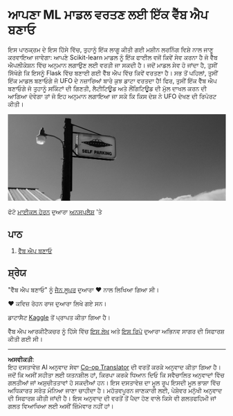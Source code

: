 <!--
CO_OP_TRANSLATOR_METADATA:
{
  "original_hash": "9836ff53cfef716ddfd70e06c5f43436",
  "translation_date": "2025-08-29T17:44:46+00:00",
  "source_file": "3-Web-App/README.md",
  "language_code": "pa"
}
-->
# ਆਪਣਾ ML ਮਾਡਲ ਵਰਤਣ ਲਈ ਇੱਕ ਵੈੱਬ ਐਪ ਬਣਾਓ

ਇਸ ਪਾਠਕ੍ਰਮ ਦੇ ਇਸ ਹਿੱਸੇ ਵਿੱਚ, ਤੁਹਾਨੂੰ ਇੱਕ ਲਾਗੂ ਕੀਤੀ ਗਈ ਮਸ਼ੀਨ ਲਰਨਿੰਗ ਵਿਸ਼ੇ ਨਾਲ ਜਾਣੂ ਕਰਵਾਇਆ ਜਾਵੇਗਾ: ਆਪਣੇ Scikit-learn ਮਾਡਲ ਨੂੰ ਇੱਕ ਫਾਈਲ ਵਜੋਂ ਕਿਵੇਂ ਸੇਵ ਕਰਨਾ ਹੈ ਜੋ ਵੈੱਬ ਐਪਲੀਕੇਸ਼ਨ ਵਿੱਚ ਅਨੁਮਾਨ ਲਗਾਉਣ ਲਈ ਵਰਤੀ ਜਾ ਸਕਦੀ ਹੈ। ਜਦੋਂ ਮਾਡਲ ਸੇਵ ਹੋ ਜਾਂਦਾ ਹੈ, ਤੁਸੀਂ ਸਿੱਖੋਗੇ ਕਿ ਇਸਨੂੰ Flask ਵਿੱਚ ਬਣਾਈ ਗਈ ਵੈੱਬ ਐਪ ਵਿੱਚ ਕਿਵੇਂ ਵਰਤਣਾ ਹੈ। ਸਭ ਤੋਂ ਪਹਿਲਾਂ, ਤੁਸੀਂ ਇੱਕ ਮਾਡਲ ਬਣਾਓਗੇ ਜੋ UFO ਦੇ ਨਜ਼ਾਰਿਆਂ ਬਾਰੇ ਕੁਝ ਡਾਟਾ ਵਰਤਦਾ ਹੈ! ਫਿਰ, ਤੁਸੀਂ ਇੱਕ ਵੈੱਬ ਐਪ ਬਣਾਓਗੇ ਜੋ ਤੁਹਾਨੂੰ ਸਕਿੰਟਾਂ ਦੀ ਗਿਣਤੀ, ਲੈਟੀਟਿਊਡ ਅਤੇ ਲੌਂਗਿਟਿਊਡ ਦੀ ਮੁੱਲ ਦਾਖਲ ਕਰਨ ਦੀ ਆਗਿਆ ਦੇਵੇਗਾ ਤਾਂ ਜੋ ਇਹ ਅਨੁਮਾਨ ਲਗਾਇਆ ਜਾ ਸਕੇ ਕਿ ਕਿਸ ਦੇਸ਼ ਨੇ UFO ਦੇਖਣ ਦੀ ਰਿਪੋਰਟ ਕੀਤੀ।

![UFO Parking](../../../translated_images/ufo.9e787f5161da9d4d1dafc537e1da09be8210f2ee996cb638aa5cee1d92867a04.pa.jpg)

ਫੋਟੋ <a href="https://unsplash.com/@mdherren?utm_source=unsplash&utm_medium=referral&utm_content=creditCopyText">ਮਾਈਕਲ ਹੇਰਨ</a> ਦੁਆਰਾ <a href="https://unsplash.com/s/photos/ufo?utm_source=unsplash&utm_medium=referral&utm_content=creditCopyText">ਅਨਸਪਲੈਸ਼</a> 'ਤੇ

## ਪਾਠ

1. [ਵੈੱਬ ਐਪ ਬਣਾਓ](1-Web-App/README.md)

## ਸ਼੍ਰੇਯ

"ਵੈੱਬ ਐਪ ਬਣਾਓ" ਨੂੰ [ਜੈਨ ਲੂਪਰ](https://twitter.com/jenlooper) ਦੁਆਰਾ ♥️ ਨਾਲ ਲਿਖਿਆ ਗਿਆ ਸੀ।

♥️ ਕਵਿਜ਼ ਰੋਹਨ ਰਾਜ ਦੁਆਰਾ ਲਿਖੇ ਗਏ ਸਨ।

ਡਾਟਾਸੈਟ [Kaggle](https://www.kaggle.com/NUFORC/ufo-sightings) ਤੋਂ ਪ੍ਰਾਪਤ ਕੀਤਾ ਗਿਆ ਹੈ।

ਵੈੱਬ ਐਪ ਆਰਕੀਟੈਕਚਰ ਨੂੰ ਹਿੱਸੇ ਵਿੱਚ [ਇਸ ਲੇਖ](https://towardsdatascience.com/how-to-easily-deploy-machine-learning-models-using-flask-b95af8fe34d4) ਅਤੇ [ਇਸ ਰਿਪੋ](https://github.com/abhinavsagar/machine-learning-deployment) ਦੁਆਰਾ ਅਭਿਨਵ ਸਾਗਰ ਦੀ ਸਿਫਾਰਸ਼ ਕੀਤੀ ਗਈ ਸੀ।

---

**ਅਸਵੀਕਤੀ**:  
ਇਹ ਦਸਤਾਵੇਜ਼ AI ਅਨੁਵਾਦ ਸੇਵਾ [Co-op Translator](https://github.com/Azure/co-op-translator) ਦੀ ਵਰਤੋਂ ਕਰਕੇ ਅਨੁਵਾਦ ਕੀਤਾ ਗਿਆ ਹੈ। ਜਦੋਂ ਕਿ ਅਸੀਂ ਸਹੀਤਾ ਲਈ ਯਤਨਸ਼ੀਲ ਹਾਂ, ਕਿਰਪਾ ਕਰਕੇ ਧਿਆਨ ਦਿਓ ਕਿ ਸਵੈਚਾਲਿਤ ਅਨੁਵਾਦਾਂ ਵਿੱਚ ਗਲਤੀਆਂ ਜਾਂ ਅਸੁਚੀਤਤਾਵਾਂ ਹੋ ਸਕਦੀਆਂ ਹਨ। ਇਸ ਦਸਤਾਵੇਜ਼ ਦਾ ਮੂਲ ਰੂਪ ਇਸਦੀ ਮੂਲ ਭਾਸ਼ਾ ਵਿੱਚ ਅਧਿਕਾਰਤ ਸਰੋਤ ਮੰਨਿਆ ਜਾਣਾ ਚਾਹੀਦਾ ਹੈ। ਮਹੱਤਵਪੂਰਨ ਜਾਣਕਾਰੀ ਲਈ, ਪੇਸ਼ੇਵਰ ਮਨੁੱਖੀ ਅਨੁਵਾਦ ਦੀ ਸਿਫਾਰਸ਼ ਕੀਤੀ ਜਾਂਦੀ ਹੈ। ਇਸ ਅਨੁਵਾਦ ਦੀ ਵਰਤੋਂ ਤੋਂ ਪੈਦਾ ਹੋਣ ਵਾਲੇ ਕਿਸੇ ਵੀ ਗਲਤਫਹਿਮੀ ਜਾਂ ਗਲਤ ਵਿਆਖਿਆ ਲਈ ਅਸੀਂ ਜ਼ਿੰਮੇਵਾਰ ਨਹੀਂ ਹਾਂ।